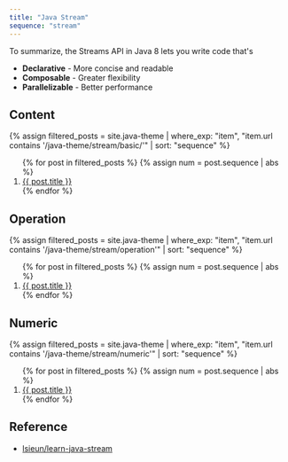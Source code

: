 ```yaml
---
title: "Java Stream"
sequence: "stream"
---
```


To summarize, the Streams API in Java 8 lets you write code that's

- **Declarative** - More concise and readable
- **Composable** - Greater flexibility
- **Parallelizable** - Better performance

## Content

{% 
assign filtered_posts = site.java-theme |
where_exp: "item", "item.url contains '/java-theme/stream/basic/'" |
sort: "sequence"
%}
<ol>
    {% for post in filtered_posts %}
    {% assign num = post.sequence | abs %}
    <li>
        <a href="{{ post.url }}">{{ post.title }}</a>
    </li>
    {% endfor %}
</ol>

## Operation

{%
assign filtered_posts = site.java-theme |
where_exp: "item", "item.url contains '/java-theme/stream/operation'" |
sort: "sequence"
%}
<ol>
    {% for post in filtered_posts %}
    {% assign num = post.sequence | abs %}
    <li>
        <a href="{{ post.url }}">{{ post.title }}</a>
    </li>
    {% endfor %}
</ol>

## Numeric

{%
assign filtered_posts = site.java-theme |
where_exp: "item", "item.url contains '/java-theme/stream/numeric'" |
sort: "sequence"
%}
<ol>
    {% for post in filtered_posts %}
    {% assign num = post.sequence | abs %}
    <li>
        <a href="{{ post.url }}">{{ post.title }}</a>
    </li>
    {% endfor %}
</ol>

## Reference

- [lsieun/learn-java-stream](https://github.com/lsieun/learn-java-stream)
